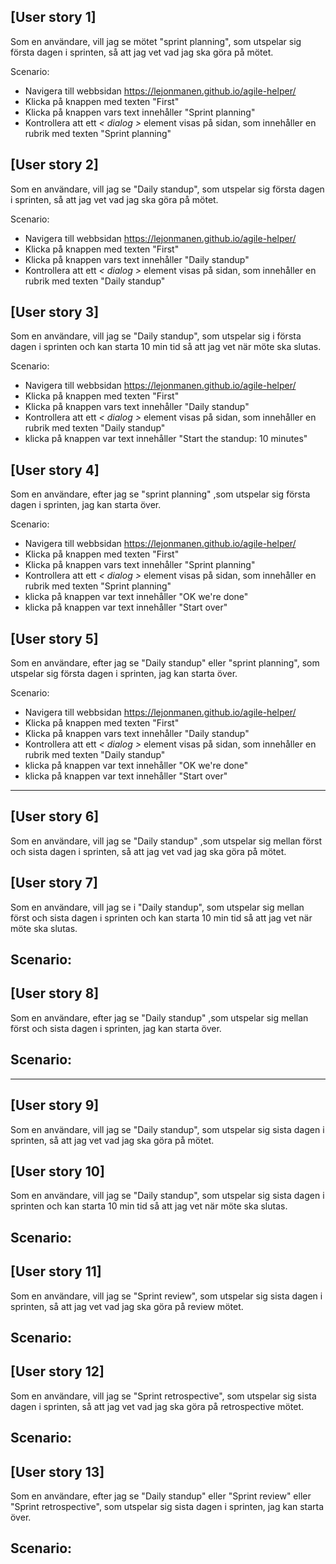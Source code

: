  ## [User story 1] 
 Som en användare, vill jag se mötet "sprint planning", som utspelar sig 
 första dagen i sprinten, så att jag vet vad jag ska göra på mötet.
 
Scenario:
- Navigera till webbsidan https://lejonmanen.github.io/agile-helper/ 
- Klicka på knappen med texten "First"
- Klicka på knappen vars text innehåller "Sprint planning"
- Kontrollera att ett *< dialog >* element visas på sidan, som innehåller en 
  rubrik med texten "Sprint planning"


 ## [User story 2] 
 Som en användare, vill jag se "Daily standup", som utspelar sig 
 första dagen i sprinten, så att jag vet vad jag ska göra på mötet.

Scenario:
- Navigera till webbsidan https://lejonmanen.github.io/agile-helper/ 
- Klicka på knappen med texten "First"
- Klicka på knappen vars text innehåller "Daily standup"
- Kontrollera att ett *< dialog >* element visas på sidan, som innehåller en 
  rubrik med texten "Daily standup"

## [User story 3] 
 Som en användare, vill jag se "Daily standup", som utspelar sig i
 första dagen i sprinten och kan starta 10 min tid så att jag vet när möte ska slutas.

Scenario:
- Navigera till webbsidan https://lejonmanen.github.io/agile-helper/ 
- Klicka på knappen med texten "First"
- Klicka på knappen vars text innehåller "Daily standup"
- Kontrollera att ett *< dialog >* element visas på sidan, som innehåller en 
  rubrik med texten "Daily standup"
- klicka på knappen var text innehåller "Start the standup: 10 minutes"

## [User story 4] 
 Som en användare, efter jag se "sprint planning" ,som utspelar sig 
 första dagen i sprinten, jag kan starta över.

Scenario:
- Navigera till webbsidan https://lejonmanen.github.io/agile-helper/ 
- Klicka på knappen med texten "First"
- Klicka på knappen vars text innehåller "Sprint planning"
- Kontrollera att ett *< dialog >* element visas på sidan, som innehåller en 
  rubrik med texten "Sprint planning"
- klicka på knappen var text innehåller "OK we're done"
- klicka på knappen var text innehåller "Start over"


## [User story 5] 
 Som en användare, efter jag se "Daily standup" eller "sprint planning", 
 som utspelar sig första dagen i sprinten, jag kan starta över.

Scenario:
- Navigera till webbsidan https://lejonmanen.github.io/agile-helper/ 
- Klicka på knappen med texten "First"
- Klicka på knappen vars text innehåller "Daily standup"
- Kontrollera att ett *< dialog >* element visas på sidan, som innehåller en 
  rubrik med texten "Daily standup"
- klicka på knappen var text innehåller "OK we're done"
- klicka på knappen var text innehåller "Start over"

---

## [User story 6] 
 Som en användare, vill jag se "Daily standup" ,som utspelar sig 
 mellan först och sista dagen i sprinten, så att jag vet vad jag ska göra på mötet.


 ## [User story 7] 
 Som en användare, vill jag se i "Daily standup", som utspelar sig 
 mellan först och sista dagen i sprinten och kan starta 10 min tid 
 så att jag vet när möte ska slutas.
 
Scenario:
-


## [User story 8] 
 Som en användare, efter jag se "Daily standup" ,som utspelar sig 
 mellan först och sista dagen i sprinten, jag kan starta över.

Scenario:
-

---

## [User story 9] 
 Som en användare, vill jag se "Daily standup", som utspelar sig 
 sista dagen i sprinten, så att jag vet vad jag ska göra på mötet.

 ## [User story 10] 

 Som en användare, vill jag se "Daily standup", som utspelar sig 
 sista dagen i sprinten och kan starta 10 min tid så att jag vet 
 när möte ska slutas.
 
Scenario:
-

## [User story 11] 
 Som en användare, vill jag se "Sprint review", som utspelar sig 
 sista dagen i sprinten, så att jag vet vad jag ska göra på review mötet.
 
Scenario:
-

## [User story 12] 
 Som en användare, vill jag se "Sprint retrospective", som utspelar sig 
 sista dagen i sprinten, så att jag vet vad jag ska göra på retrospective  mötet.

Scenario:
-


## [User story 13] 
 Som en användare, efter jag se "Daily standup" eller "Sprint review" eller 
 "Sprint retrospective",  som utspelar sig sista dagen i sprinten, jag kan starta över.

Scenario:
-

 
